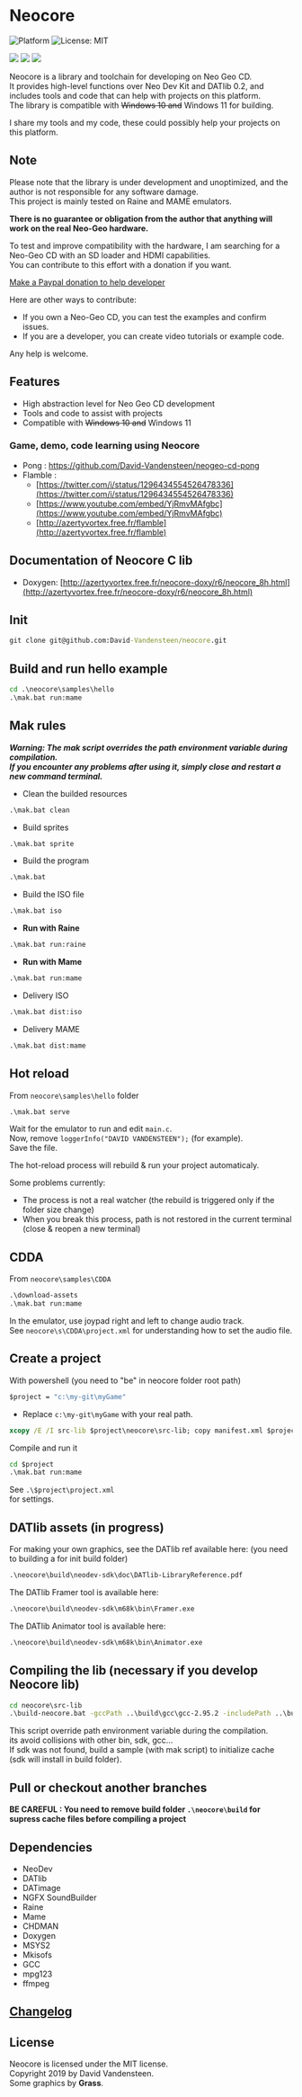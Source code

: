 # Neocore
![Platform](https://img.shields.io/badge/platform-%20%7C%20windows-lightgrey) ![License: MIT](https://img.shields.io/badge/License-MIT-green.svg)  
  
![](https://media.giphy.com/media/TLfbmyW3523z24WONz/giphy.gif) ![](https://media.giphy.com/media/iFUh5AEPD4XfvpsvJh/giphy.gif) ![](https://media.giphy.com/media/iJObJsdx6ud4zI7cS1/giphy.gif)


Neocore is a library and toolchain for developing on Neo Geo CD.  
It provides high-level functions over Neo Dev Kit and DATlib 0.2, and includes tools and code that can help with projects on this platform.  
The library is compatible with ~~Windows 10 and~~ Windows 11 for building.
  
I share my tools and my code, these could possibly help your projects on this platform.  

## Note

Please note that the library is under development and unoptimized, and the author is not responsible for any software damage.  
This project is mainly tested on Raine and MAME emulators.  
  
**There is no guarantee or obligation from the author that anything will work on the real Neo-Geo hardware.**  

To test and improve compatibility with the hardware, I am searching for a Neo-Geo CD with an SD loader and HDMI capabilities.  
You can contribute to this effort with a donation if you want.

[Make a Paypal donation to help developer](https://www.paypal.com/donate/?hosted_button_id=YAHAJGP58TYM4)

Here are other ways to contribute:

- If you own a Neo-Geo CD, you can test the examples and confirm issues.  
- If you are a developer, you can create video tutorials or example code.

Any help is welcome.


## Features

 - High abstraction level for Neo Geo CD development
 - Tools and code to assist with projects
 - Compatible with ~~Windows 10 and~~ Windows 11

### Game, demo, code learning using Neocore

  - Pong : https://github.com/David-Vandensteen/neogeo-cd-pong
  - Flamble :
      -  [https://twitter.com/i/status/1296434554526478336](https://twitter.com/i/status/1296434554526478336)
      -  [https://www.youtube.com/embed/YjRmvMAfgbc](https://www.youtube.com/embed/YjRmvMAfgbc)
      -  [http://azertyvortex.free.fr/flamble](http://azertyvortex.free.fr/flamble)

## Documentation of Neocore C lib

  - Doxygen: [http://azertyvortex.free.fr/neocore-doxy/r6/neocore_8h.html](http://azertyvortex.free.fr/neocore-doxy/r6/neocore_8h.html)
    
## Init
```cmd
git clone git@github.com:David-Vandensteen/neocore.git
```
    
## Build and run hello example
```cmd
cd .\neocore\samples\hello
.\mak.bat run:mame
```
  
## Mak rules
___***Warning: The mak script overrides the path environment variable during compilation.  
If you encounter any problems after using it, simply close and restart a new command terminal.***___

- Clean the builded resources
```cmd
.\mak.bat clean
```
- Build sprites
```cmd
.\mak.bat sprite
```
- Build the program
```cmd
.\mak.bat
```
- Build the ISO file
```cmd
.\mak.bat iso
```
- **Run with Raine**
```cmd
.\mak.bat run:raine
```
- **Run with Mame**
```cmd
.\mak.bat run:mame
```
- Delivery ISO
```cmd
.\mak.bat dist:iso
```
- Delivery MAME
```cmd
.\mak.bat dist:mame
```

## Hot reload
From `neocore\samples\hello` folder
```cmd
.\mak.bat serve
```
  
Wait for the emulator to run and edit `main.c`.  
Now, remove `loggerInfo("DAVID VANDENSTEEN");` (for example).  
Save the file.
  
The hot-reload process will rebuild & run your project automaticaly.
  
Some problems currently:  
* The process is not a real watcher (the rebuild is triggered only if the folder size change)  
* When you break this process, path is not restored in the current terminal (close & reopen a new terminal)  
    
## CDDA
From `neocore\samples\CDDA`
``` cmd
.\download-assets
.\mak.bat run:mame
```
  
In the emulator, use joypad right and left to change audio track.  
See `neocore\s\CDDA\project.xml` for understanding how to set the audio file.

## Create a project
With powershell (you need to "be" in neocore folder root path)
```cmd
$project = "c:\my-git\myGame"
```
* Replace `c:\my-git\myGame` with your real path. 

```cmd
xcopy /E /I src-lib $project\neocore\src-lib; copy manifest.xml $project\neocore; copy bootstrap\.gitignore $project\.gitignore; xcopy /E /I toolchain $project\neocore\toolchain; xcopy /E /I bootstrap\standalone $project\src; notepad $project\src\project.xml
```

Compile and run it  

```cmd
cd $project
.\mak.bat run:mame
```

See `.\$project\project.xml`  
for settings.


## DATlib assets (in progress)
For making your own graphics, see the DATlib ref available here: (you need to building a  for init build folder)  
```cmd
.\neocore\build\neodev-sdk\doc\DATlib-LibraryReference.pdf
```
  
The DATlib Framer tool is available here:    
```cmd
.\neocore\build\neodev-sdk\m68k\bin\Framer.exe
```
The DATlib Animator tool is available here:  
```cmd
.\neocore\build\neodev-sdk\m68k\bin\Animator.exe
```

## Compiling the lib (necessary if you develop Neocore lib)
```cmd
cd neocore\src-lib
.\build-neocore.bat -gccPath ..\build\gcc\gcc-2.95.2 -includePath ..\build\include -libraryPath ..\build\lib
```
This script override path environment variable during the compilation.  
its avoid collisions with other bin, sdk, gcc...  
If sdk was not found, build a sample (with mak script) to initialize cache (sdk will install in build folder).  


## Pull or checkout another branches
**BE CAREFUL : You need to remove build folder `.\neocore\build` for supress cache files before compiling a project**  

## Dependencies

  - NeoDev
  - DATlib
  - DATimage
  - NGFX SoundBuilder
  - Raine
  - Mame
  - CHDMAN
  - Doxygen
  - MSYS2
  - Mkisofs
  - GCC
  - mpg123
  - ffmpeg

## [Changelog](CHANGELOG.md)

## License

Neocore is licensed under the MIT license.  
Copyright 2019 by David Vandensteen.  
Some graphics by **Grass**.    

